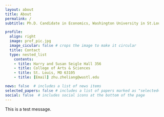 ```yaml
---
layout: about
title: About
permalink: /
subtitle: Ph.D. Candidate in Economics, Washington University in St.Louis

profile:
  align: right
  image: prof_pic.jpg
  image_cicular: false # crops the image to make it circular
  title: Contact
  type: nested_list
    contents:
    - title: Harry and Susan Seigle Hall 356
    - title: College of Arts & Sciences
    - title: St. Louis, MO 63105
    - title: [Email] zhu.zheliang@wustl.edu

news: false  # includes a list of news items
selected_papers: false # includes a list of papers marked as "selected={true}"
social: false  # includes social icons at the bottom of the page
---
```

This is a test message.
